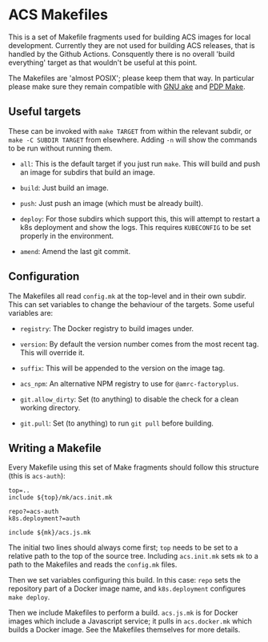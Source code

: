 # ACS Makefiles

This is a set of Makefile fragments used for building ACS images for
local development. Currently they are not used for building ACS
releases, that is handled by the Github Actions. Consquently there is no
overall 'build everything' target as that wouldn't be useful at this
point.

The Makefiles are 'almost POSIX'; please keep them that way. In
particular please make sure they remain compatible with [GNU
ake](https://www.gnu.org/software/make/manual/make.html) and [PDP
Make](https://frippery.org/make/).

## Useful targets

These can be invoked with `make TARGET` from within the relevant
subdir, or `make -C SUBDIR TARGET` from elsewhere. Adding `-n` will show
the commands to be run without running them.

* `all`: This is the default target if you just run `make`. This will
  build and push an image for subdirs that build an image.

* `build`: Just build an image.

* `push`: Just push an image (which must be already built).

* `deploy`: For those subdirs which support this, this will attempt to
  restart a k8s deployment and show the logs. This requires `KUBECONFIG`
  to be set properly in the environment.

* `amend`: Amend the last git commit.

## Configuration

The Makefiles all read `config.mk` at the top-level and in their own
subdir. This can set variables to change the behaviour of the targets.
Some useful variables are:

* `registry`: The Docker registry to build images under.

* `version`: By default the version number comes from the most recent
  tag. This will override it.

* `suffix`: This will be appended to the version on the image tag.

* `acs_npm`: An alternative NPM registry to use for `@amrc-factoryplus`.

* `git.allow_dirty`: Set (to anything) to disable the check for a clean
  working directory.

* `git.pull`: Set (to anything) to run `git pull` before building.

## Writing a Makefile

Every Makefile using this set of Make fragments should follow this
structure (this is `acs-auth`):

    top=..
    include ${top}/mk/acs.init.mk

    repo?=acs-auth
    k8s.deployment?=auth

    include ${mk}/acs.js.mk

The initial two lines should always come first; `top` needs to be set to
a relative path to the top of the source tree. Including `acs.init.mk`
sets `mk` to a path to the Makefiles and reads the `config.mk` files.

Then we set variables configuring this build. In this case: `repo` sets
the repository part of a Docker image name, and `k8s.deployment`
configures `make deploy`.

Then we include Makefiles to perform a build. `acs.js.mk` is for Docker
images which include a Javascript service; it pulls in `acs.docker.mk`
which builds a Docker image. See the Makefiles themselves for more
details.
